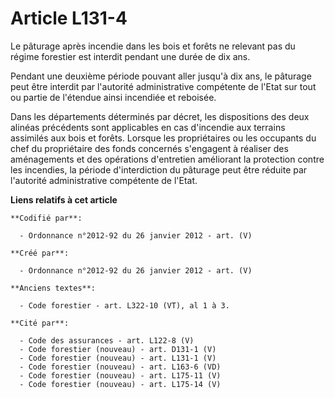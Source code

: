 # Article L131-4

Le pâturage après incendie dans les bois et forêts ne relevant pas du régime forestier est interdit pendant une durée de dix
ans.

Pendant une deuxième période pouvant aller jusqu'à dix ans, le pâturage peut être interdit par l'autorité administrative
compétente de l'Etat sur tout ou partie de l'étendue ainsi incendiée et reboisée.

Dans les départements déterminés par décret, les dispositions des deux alinéas précédents sont applicables en cas d'incendie
aux terrains assimilés aux bois et forêts. Lorsque les propriétaires ou les occupants du chef du propriétaire des fonds
concernés s'engagent à réaliser des aménagements et des opérations d'entretien améliorant la protection contre les incendies,
la période d'interdiction du pâturage peut être réduite par l'autorité administrative compétente de l'Etat.

**Liens relatifs à cet article**

	**Codifié par**:

	  - Ordonnance n°2012-92 du 26 janvier 2012 - art. (V)

	**Créé par**:

	  - Ordonnance n°2012-92 du 26 janvier 2012 - art. (V)

	**Anciens textes**:

	  - Code forestier - art. L322-10 (VT), al 1 à 3.

	**Cité par**:

	  - Code des assurances - art. L122-8 (V)
	  - Code forestier (nouveau) - art. D131-1 (V)
	  - Code forestier (nouveau) - art. L131-1 (V)
	  - Code forestier (nouveau) - art. L163-6 (VD)
	  - Code forestier (nouveau) - art. L175-11 (V)
	  - Code forestier (nouveau) - art. L175-14 (V)
